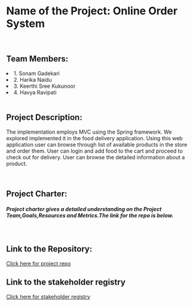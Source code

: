 <h1>Name of the Project: Online Order System</h1>
<br>

<h2>Team Members:</h2>
 <li>1. Sonam Gadekari</li>
 <li>2. Harika Naidu</li>
 <li>3. Keerthi Sree Kukunoor</li>
 <li>4. Havya Ravipati</li>
 <br>

<h2>Project Description:</h2>
<p>The implementation employs MVC using the Spring framework. We explored implemented it in the food delivery application. Using this web application user can browse through list of available products in the store and order them. User can login and add food to the cart and proceed to check out for delivery. User can browse the detailed information about a product.</p>
<br>

<h2>Project Charter:</h2>
<h5> Project charter gives a detailed understanding on the Project Team,Goals,Resources and Metrics.The link for the repo is below.</h5>
<br>

<h2>Link to the Repository:</h2>
<a href="https://github.com/SonamGadkari/onlinefoodorder">Click here for project repo</a>
<br>

<h2>Link to the stakeholder registry</h2> 
<a href ="https://sonamgadkari.github.io/stakeholderregistry">Click here for stakeholder registry</a>
<br>


